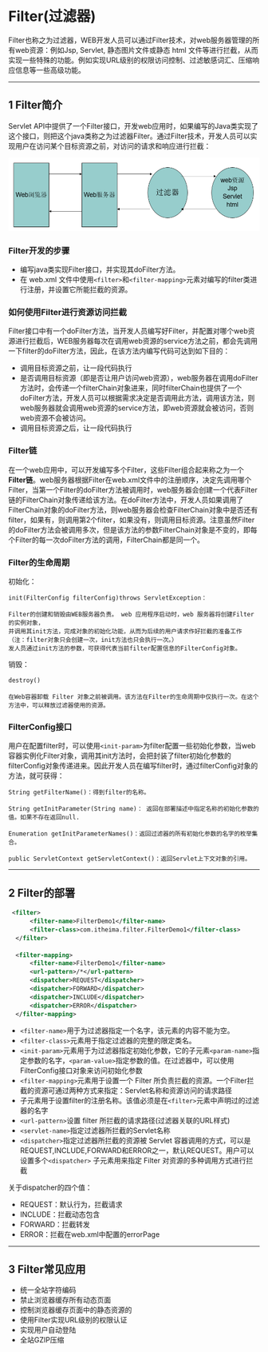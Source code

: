# Filter(过滤器)

Filter也称之为过滤器，WEB开发人员可以通过Filter技术，对web服务器管理的所有web资源：例如Jsp, Servlet, 静态图片文件或静态 html 文件等进行拦截，从而实现一些特殊的功能。例如实现URL级别的权限访问控制、过滤敏感词汇、压缩响应信息等一些高级功能。


---
## 1 Filter简介

Servlet API中提供了一个Filter接口，开发web应用时，如果编写的Java类实现了这个接口，则把这个java类称之为过滤器Filter。通过Filter技术，开发人员可以实现用户在访问某个目标资源之前，对访问的请求和响应进行拦截：

![](index_files/dc2aee59-ac5a-4047-998f-aaee994dcbcc.png)

### Filter开发的步骤

- 编写java类实现Filter接口，并实现其doFilter方法。
- 在 web.xml 文件中使用`<filter>`和`<filter-mapping>`元素对编写的filter类进行注册，并设置它所能拦截的资源。

### 如何使用Filter进行资源访问拦截

Filter接口中有一个doFilter方法，当开发人员编写好Filter，并配置对哪个web资源进行拦截后，WEB服务器每次在调用web资源的service方法之前，都会先调用一下filter的doFilter方法，因此，在该方法内编写代码可达到如下目的：

- 调用目标资源之前，让一段代码执行
- 是否调用目标资源（即是否让用户访问web资源），web服务器在调用doFilter方法时，会传递一个filterChain对象进来，同时filterChain也提供了一个doFilter方法，开发人员可以根据需求决定是否调用此方法，调用该方法，则web服务器就会调用web资源的service方法，即web资源就会被访问，否则web资源不会被访问。
- 调用目标资源之后，让一段代码执行


### Filter链

在一个web应用中，可以开发编写多个Filter，这些Filter组合起来称之为一个**Filter链**。web服务器根据Filter在web.xml文件中的注册顺序，决定先调用哪个Filter，当第一个Filter的doFilter方法被调用时，web服务器会创建一个代表Filter链的FilterChain对象传递给该方法。在doFilter方法中，开发人员如果调用了FilterChain对象的doFilter方法，则web服务器会检查FilterChain对象中是否还有filter，如果有，则调用第2个filter，如果没有，则调用目标资源。注意虽然Filter的doFilter方法会被调用多次，但是该方法的参数FilterChain对象是不变的，即每个Filter的每一次doFilter方法的调用，FilterChain都是同一个。


### Filter的生命周期

初始化：
```
init(FilterConfig filterConfig)throws ServletException：

Filter的创建和销毁由WEB服务器负责。 web 应用程序启动时，web 服务器将创建Filter 的实例对象，
并调用其init方法，完成对象的初始化功能，从而为后续的用户请求作好拦截的准备工作（注：filter对象只会创建一次，init方法也只会执行一次。）
发人员通过init方法的参数，可获得代表当前filter配置信息的FilterConfig对象。
```

销毁：

```
destroy()

在Web容器卸载 Filter 对象之前被调用。该方法在Filter的生命周期中仅执行一次。在这个方法中，可以释放过滤器使用的资源。
```

### FilterConfig接口

用户在配置filter时，可以使用`<init-param>`为filter配置一些初始化参数，当web容器实例化Filter对象，调用其init方法时，会把封装了filter初始化参数的filterConfig对象传递进来。因此开发人员在编写filter时，通过filterConfig对象的方法，就可获得：

```
String getFilterName()：得到filter的名称。

String getInitParameter(String name)： 返回在部署描述中指定名称的初始化参数的值。如果不存在返回null.

Enumeration getInitParameterNames()：返回过滤器的所有初始化参数的名字的枚举集合。

public ServletContext getServletContext()：返回Servlet上下文对象的引用。
```

---
## 2 Filter的部署

```xml
 <filter>
      <filter-name>FilterDemo1</filter-name>
      <filter-class>com.itheima.filter.FilterDemo1</filter-class>
  </filter>

  <filter-mapping>
      <filter-name>FilterDemo1</filter-name>
      <url-pattern>/*</url-pattern>
      <dispatcher>REQUEST</dispatcher>
      <dispatcher>FORWARD</dispatcher>
      <dispatcher>INCLUDE</dispatcher>
      <dispatcher>ERROR</dispatcher>
  </filter-mapping>
```

- `<filter-name>`用于为过滤器指定一个名字，该元素的内容不能为空。
- `<filter-class>`元素用于指定过滤器的完整的限定类名。
- `<init-param>`元素用于为过滤器指定初始化参数，它的子元素`<param-name>`指定参数的名字，`<param-value>`指定参数的值。在过滤器中，可以使用FilterConfig接口对象来访问初始化参数
- `<filter-mapping>`元素用于设置一个 Filter 所负责拦截的资源。一个Filter拦截的资源可通过两种方式来指定：Servlet名称和资源访问的请求路径
 - <filter-name>子元素用于设置filter的注册名称。该值必须是在`<filter>`元素中声明过的过滤器的名字
 - `<url-pattern>`设置 filter 所拦截的请求路径(过滤器关联的URL样式)
 - `<servlet-name>`指定过滤器所拦截的Servlet名称
 - `<dispatcher>`指定过滤器所拦截的资源被 Servlet 容器调用的方式，可以是REQUEST,INCLUDE,FORWARD和ERROR之一，默认REQUEST。用户可以设置多个`<dispatcher>` 子元素用来指定 Filter 对资源的多种调用方式进行拦截

关于dispatcher的四个值：
- REQUEST：默认行为，拦截请求
- INCLUDE：拦截动态包含
- FORWARD：拦截转发
- ERROR：拦截在web.xml中配置的errorPage

---
## 3 Filter常见应用

- 统一全站字符编码
- 禁止浏览器缓存所有动态页面
- 控制浏览器缓存页面中的静态资源的
- 使用Filter实现URL级别的权限认证
- 实现用户自动登陆
- 全站GZIP压缩